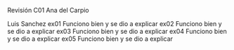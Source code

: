 Revisión C01
Ana del Carpio

Luis Sanchez
ex01 Funciono bien y se dio a explicar
ex02 Funciono bien y se dio a explicar
ex03 Funciono bien y se dio a explicar
ex04 Funciono bien y se dio a explicar
ex05 Funciono bien y se dio a explicar

